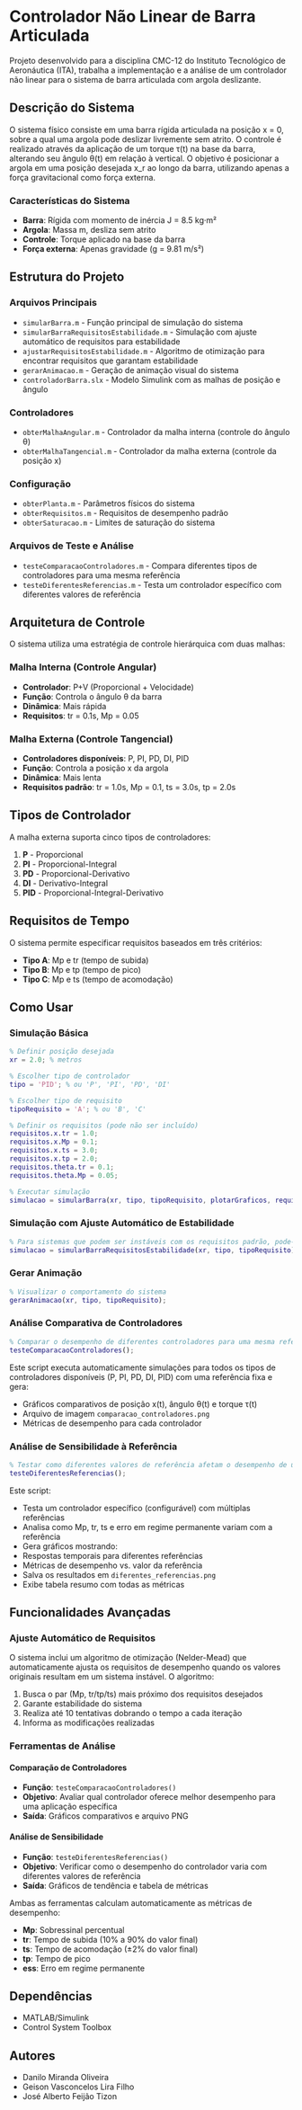 # Controlador Não Linear de Barra Articulada

Projeto desenvolvido para a disciplina CMC-12 do Instituto Tecnológico de Aeronáutica (ITA), trabalha a implementação e a análise de um controlador não linear para o sistema de barra articulada com argola deslizante.

## Descrição do Sistema

O sistema físico consiste em uma barra rígida articulada na posição x = 0, sobre a qual uma argola pode deslizar livremente sem atrito. O controle é realizado através da aplicação de um torque τ(t) na base da barra, alterando seu ângulo θ(t) em relação à vertical. O objetivo é posicionar a argola em uma posição desejada x_r ao longo da barra, utilizando apenas a força gravitacional como força externa.

### Características do Sistema
- **Barra**: Rígida com momento de inércia J = 8.5 kg·m²
- **Argola**: Massa m, desliza sem atrito
- **Controle**: Torque aplicado na base da barra
- **Força externa**: Apenas gravidade (g = 9.81 m/s²)

## Estrutura do Projeto

### Arquivos Principais

- `simularBarra.m` - Função principal de simulação do sistema
- `simularBarraRequisitosEstabilidade.m` - Simulação com ajuste automático de requisitos para estabilidade
- `ajustarRequisitosEstabilidade.m` - Algoritmo de otimização para encontrar requisitos que garantam estabilidade
- `gerarAnimacao.m` - Geração de animação visual do sistema
- `controladorBarra.slx` - Modelo Simulink com as malhas de posição e ângulo

### Controladores

- `obterMalhaAngular.m` - Controlador da malha interna (controle do ângulo θ)
- `obterMalhaTangencial.m` - Controlador da malha externa (controle da posição x)

### Configuração

- `obterPlanta.m` - Parâmetros físicos do sistema
- `obterRequisitos.m` - Requisitos de desempenho padrão
- `obterSaturacao.m` - Limites de saturação do sistema

### Arquivos de Teste e Análise

- `testeComparacaoControladores.m` - Compara diferentes tipos de controladores para uma mesma referência
- `testeDiferentesReferencias.m` - Testa um controlador específico com diferentes valores de referência

## Arquitetura de Controle

O sistema utiliza uma estratégia de controle hierárquica com duas malhas:

### Malha Interna (Controle Angular)
- **Controlador**: P+V (Proporcional + Velocidade)
- **Função**: Controla o ângulo θ da barra
- **Dinâmica**: Mais rápida
- **Requisitos**: tr = 0.1s, Mp = 0.05

### Malha Externa (Controle Tangencial)
- **Controladores disponíveis**: P, PI, PD, DI, PID
- **Função**: Controla a posição x da argola
- **Dinâmica**: Mais lenta
- **Requisitos padrão**: tr = 1.0s, Mp = 0.1, ts = 3.0s, tp = 2.0s

## Tipos de Controlador

A malha externa suporta cinco tipos de controladores:

1. **P** - Proporcional
2. **PI** - Proporcional-Integral
3. **PD** - Proporcional-Derivativo
4. **DI** - Derivativo-Integral
5. **PID** - Proporcional-Integral-Derivativo

## Requisitos de Tempo

O sistema permite especificar requisitos baseados em três critérios:

- **Tipo A**: Mp e tr (tempo de subida)
- **Tipo B**: Mp e tp (tempo de pico)
- **Tipo C**: Mp e ts (tempo de acomodação)

## Como Usar

### Simulação Básica

```matlab
% Definir posição desejada
xr = 2.0; % metros

% Escolher tipo de controlador
tipo = 'PID'; % ou 'P', 'PI', 'PD', 'DI'

% Escolher tipo de requisito
tipoRequisito = 'A'; % ou 'B', 'C'

% Definir os requisitos (pode não ser incluído)
requisitos.x.tr = 1.0;
requisitos.x.Mp = 0.1;
requisitos.x.ts = 3.0;
requisitos.x.tp = 2.0;
requisitos.theta.tr = 0.1;
requisitos.theta.Mp = 0.05;

% Executar simulação
simulacao = simularBarra(xr, tipo, tipoRequisito, plotarGraficos, requisitos);
```

### Simulação com Ajuste Automático de Estabilidade

```matlab
% Para sistemas que podem ser instáveis com os requisitos padrão, pode-se obter requisitos válidos usando
simulacao = simularBarraRequisitosEstabilidade(xr, tipo, tipoRequisito);
```

### Gerar Animação

```matlab
% Visualizar o comportamento do sistema
gerarAnimacao(xr, tipo, tipoRequisito);
```

### Análise Comparativa de Controladores

```matlab
% Comparar o desempenho de diferentes controladores para uma mesma referência
testeComparacaoControladores();
```

Este script executa automaticamente simulações para todos os tipos de controladores disponíveis (P, PI, PD, DI, PID) com uma referência fixa e gera:

- Gráficos comparativos de posição x(t), ângulo θ(t) e torque τ(t)
- Arquivo de imagem `comparacao_controladores.png`
- Métricas de desempenho para cada controlador

### Análise de Sensibilidade à Referência

```matlab
% Testar como diferentes valores de referência afetam o desempenho de um controlador
testeDiferentesReferencias();
```

Este script:

- Testa um controlador específico (configurável) com múltiplas referências
- Analisa como Mp, tr, ts e erro em regime permanente variam com a referência
- Gera gráficos mostrando:
- Respostas temporais para diferentes referências
- Métricas de desempenho vs. valor da referência
- Salva os resultados em `diferentes_referencias.png`
- Exibe tabela resumo com todas as métricas

## Funcionalidades Avançadas

### Ajuste Automático de Requisitos

O sistema inclui um algoritmo de otimização (Nelder-Mead) que automaticamente ajusta os requisitos de desempenho quando os valores originais resultam em um sistema instável. O algoritmo:

1. Busca o par (Mp, tr/tp/ts) mais próximo dos requisitos desejados
2. Garante estabilidade do sistema
3. Realiza até 10 tentativas dobrando o tempo a cada iteração
4. Informa as modificações realizadas

### Ferramentas de Análise

#### Comparação de Controladores
- **Função**: `testeComparacaoControladores()`
- **Objetivo**: Avaliar qual controlador oferece melhor desempenho para uma aplicação específica
- **Saída**: Gráficos comparativos e arquivo PNG

#### Análise de Sensibilidade
- **Função**: `testeDiferentesReferencias()`
- **Objetivo**: Verificar como o desempenho do controlador varia com diferentes valores de referência
- **Saída**: Gráficos de tendência e tabela de métricas

Ambas as ferramentas calculam automaticamente as métricas de desempenho:
- **Mp**: Sobressinal percentual
- **tr**: Tempo de subida (10% a 90% do valor final)
- **ts**: Tempo de acomodação (±2% do valor final)
- **tp**: Tempo de pico
- **ess**: Erro em regime permanente

## Dependências

- MATLAB/Simulink
- Control System Toolbox

## Autores

- Danilo Miranda Oliveira
- Geison Vasconcelos Lira Filho
- José Alberto Feijão Tizon